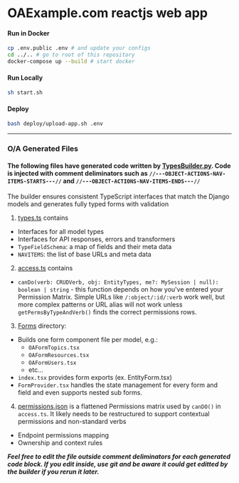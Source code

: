 # OAExample.com reactjs web app

#### Run in Docker
```sh
cp .env.public .env # and update your configs
cd ../.. # go to root of this repository
docker-compose up --build # start docker
```

#### Run Locally
```sh
sh start.sh
```

#### Deploy

```sh
bash deploy/upload-app.sh .env
```

----
### O/A Generated Files 
#### The following files have generated code written by [TypesBuilder.py](src/typescript/TypesBuilder.py). Code is injected with comment deliminators such as `//---OBJECT-ACTIONS-NAV-ITEMS-STARTS---//` and `//---OBJECT-ACTIONS-NAV-ITEMS-ENDS---//`

The builder ensures consistent TypeScript interfaces that match the Django models and generates fully typed forms with validation

1. [types.ts](stack/reactjs/src/object-actions/types/types.ts) contains 
- Interfaces for all model types
- Interfaces for API responses, errors and transformers
- `TypeFieldSchema`: a map of fields and their meta data 
- `NAVITEMS`: the list of base URLs and meta data

2. [access.ts](stack/reactjs/src/object-actions/types/access.ts) contains

- `canDo(verb: CRUDVerb, obj: EntityTypes, me?: MySession | null): boolean | string` - this function depends on how you've entered your Permission Matrix. Simple URLs like `/:object/:id/:verb` work well, but more complex patterns or URL alias will not work unless `getPermsByTypeAndVerb()` finds the correct permissions rows.

3. [Forms](stack/reactjs/src/object-actions/forming/forms) directory: 
- Builds one form component file per model, e.g.:
  - `OAFormTopics.tsx`
  - `OAFormResources.tsx`
  - `OAFormUsers.tsx`
  - etc...
- `index.tsx` provides form exports (ex. EntityForm.tsx)
- `FormProvider.tsx` handles the state management for every form and field and even supports nested sub forms.

4. [permissions.json](stack/reactjs/src/object-actions/types/permissions.json) is a flattened Permissions matrix used by `canDO()` in `access.ts`. It likely needs to be restructured to support contextual permissions and non-standard verbs

- Endpoint permissions mapping
- Ownership and context rules


***__Feel free to edit the file outside comment deliminators for each generated code block. If you edit inside, use git and be aware it could get editted by the builder if you rerun it later.__***
